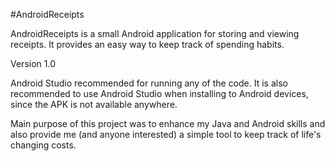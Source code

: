 #AndroidReceipts

AndroidReceipts is a small Android application for storing and viewing receipts. It provides an easy way to keep track of spending habits.

Version 1.0

Android Studio recommended for running any of the code. It is also recommended to use Android Studio when installing to Android devices, since the APK is not available anywhere.

Main purpose of this project was to enhance my Java and Android skills and also provide me (and anyone interested) a simple tool to keep track of life's changing costs.

